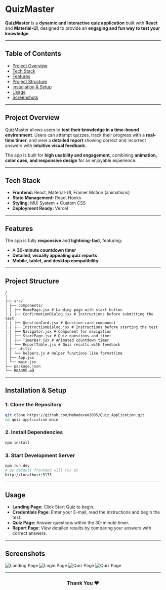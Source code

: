 # QuizMaster 

**QuizMaster** is a **dynamic and interactive quiz application** built with **React** and **Material-UI**, designed to provide an **engaging and fun way to test your knowledge**.  

---

## Table of Contents

- [Project Overview](#project-overview)  
- [Tech Stack](#tech-stack) 
- [Features](#features)  
- [Project Structure](#project-structure)  
- [Installation & Setup](#installation--setup)  
- [Usage](#usage)
- [Screenshots](#screenshots)  

---

## Project Overview

QuizMaster allows users to **test their knowledge in a time-bound environment**. Users can attempt quizzes, track their progress with a **real-time timer**, and view a **detailed report** showing correct and incorrect answers with **intuitive visual feedback**.  

The app is built for **high usability and engagement**, combining **animation, color cues, and responsive design** for an enjoyable experience.

---

## Tech Stack

- **Frontend:** React, Material-UI, Framer Motion (animations)  
- **State Management:** React Hooks  
- **Styling:** MUI System + Custom CSS  
- **Deployment Ready:** Vercel

---

## Features

The app is fully **responsive** and **lightning-fast**, featuring:  
- A **30-minute countdown timer**  
- **Detailed, visually appealing quiz reports**  
- **Mobile, tablet, and desktop compatibility**  

---

## Project Structure

```
/
|
├── src/
│ ├── components/
│ │ ├── HomePage.jsx # Landing page with start button
| | ├── ConfirmationDialog.jsx # Instructions before submitting the test
| | ├── QuestionCard.jsx # Question card component
| | ├── InstructionDialog.jsx # Instructions before starting the test
| | ├── Navigator.jsx # Component for navigation
│ │ ├── StartPage.jsx # Quiz questions and timer
│ │ ├── TimerBar.jsx # Animated countdown timer
│ │ └── ReportTable.jsx # Quiz results with feedback
│ ├── utils/
│ │ └── helpers.js # Helper functions like formatTime
│ ├── App.jsx
│ └── main.jsx
├── package.json
└── README.md
```

---

## Installation & Setup

### 1. Clone the Repository
```bash
git clone https://github.com/Mahadevan2005/Quiz_Application.git
cd quiz-application-main
```
### 2. Install Dependencies
```bash
npm install
```

### 3. Start Development Server
```bash
npm run dev
# By default frontend will run at
http://localhost:5173
```

---

## Usage
- **Landing Page:** Click Start Quiz to begin.
- **Credentials Page:** Enter your E-mail, read the instructions and begin the test.
- **Quiz Page:** Answer questions within the 30-minute timer.
- **Report Page:** View detailed results by comparing your answers with correct answers.

---

## Screenshots
![Landing Page](https://github.com/user-attachments/assets/0acc2c9a-61b8-470f-9ff0-d546ef190952)
![Login Page](https://github.com/user-attachments/assets/87dd1d31-aadc-4768-979e-001f935e284f)
![Quiz Page](https://github.com/user-attachments/assets/e77dec9c-a994-436e-a3a1-b57ae62c8bf8)
![Quiz Page](https://github.com/user-attachments/assets/471ade4e-c11d-46e3-845d-04c8b70700a8)

---
<h3 align="center">
Thank You ❤️
</h3>